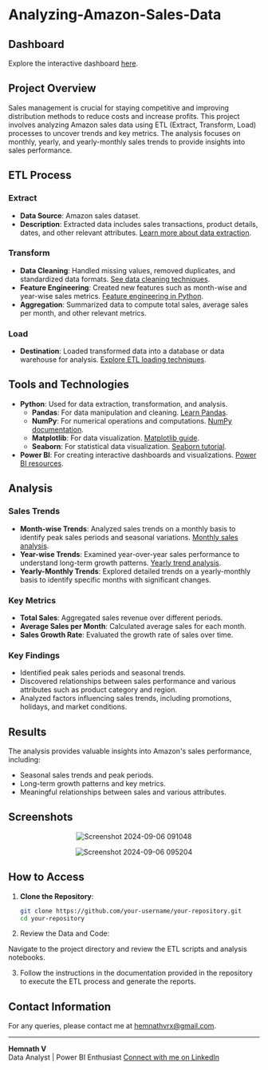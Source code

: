 # Analyzing-Amazon-Sales-Data


## Dashboard

Explore the interactive dashboard [here](https://app.powerbi.com/groups/me/reports/a162d78b-d46f-4c6a-aeb2-e5f59a4b7d2d/24d89df0d8010a9deaa9?experience=power-bi).

## Project Overview
Sales management is crucial for staying competitive and improving distribution methods to reduce costs and increase profits. This project involves analyzing Amazon sales data using ETL (Extract, Transform, Load) processes to uncover trends and key metrics. The analysis focuses on monthly, yearly, and yearly-monthly sales trends to provide insights into sales performance.

## ETL Process

### Extract
- **Data Source**: Amazon sales dataset.
- **Description**: Extracted data includes sales transactions, product details, dates, and other relevant attributes. [Learn more about data extraction](https://www.data-science-blog.com/data-extraction).

### Transform
- **Data Cleaning**: Handled missing values, removed duplicates, and standardized data formats. [See data cleaning techniques](https://towardsdatascience.com/data-cleaning-techniques-with-python-6b85f2c6a15e).
- **Feature Engineering**: Created new features such as month-wise and year-wise sales metrics. [Feature engineering in Python](https://www.analyticsvidhya.com/blog/2020/08/feature-engineering-in-python/).
- **Aggregation**: Summarized data to compute total sales, average sales per month, and other relevant metrics.

### Load
- **Destination**: Loaded transformed data into a database or data warehouse for analysis. [Explore ETL loading techniques](https://www.geeksforgeeks.org/etl-process-and-its-importance/).

## Tools and Technologies

- **Python**: Used for data extraction, transformation, and analysis.
  - **Pandas**: For data manipulation and cleaning. [Learn Pandas](https://pandas.pydata.org/pandas-docs/stable/).
  - **NumPy**: For numerical operations and computations. [NumPy documentation](https://numpy.org/doc/stable/).
  - **Matplotlib**: For data visualization. [Matplotlib guide](https://matplotlib.org/stable/contents.html).
  - **Seaborn**: For statistical data visualization. [Seaborn tutorial](https://seaborn.pydata.org/).
- **Power BI**: For creating interactive dashboards and visualizations. [Power BI resources](https://docs.microsoft.com/en-us/power-bi/).

## Analysis

### Sales Trends
- **Month-wise Trends**: Analyzed sales trends on a monthly basis to identify peak sales periods and seasonal variations. [Monthly sales analysis](https://towardsdatascience.com/seasonal-trend-decomposition-of-time-series-with-python-758f5c8f1a93).
- **Year-wise Trends**: Examined year-over-year sales performance to understand long-term growth patterns. [Yearly trend analysis](https://www.forbes.com/sites/forbestechcouncil/2021/03/25/how-to-use-annual-trend-analysis-to-predict-business-performance/).
- **Yearly-Monthly Trends**: Explored detailed trends on a yearly-monthly basis to identify specific months with significant changes.

### Key Metrics
- **Total Sales**: Aggregated sales revenue over different periods.
- **Average Sales per Month**: Calculated average sales for each month.
- **Sales Growth Rate**: Evaluated the growth rate of sales over time.

### Key Findings
- Identified peak sales periods and seasonal trends.
- Discovered relationships between sales performance and various attributes such as product category and region.
- Analyzed factors influencing sales trends, including promotions, holidays, and market conditions.

## Results
The analysis provides valuable insights into Amazon's sales performance, including:
- Seasonal sales trends and peak periods.
- Long-term growth patterns and key metrics.
- Meaningful relationships between sales and various attributes.

## Screenshots
<center>
 
  ![Screenshot 2024-09-06 091048](https://github.com/user-attachments/assets/7d2a2023-17eb-44f4-821a-d5dec16f9c8a)

  ![Screenshot 2024-09-06 095204](https://github.com/user-attachments/assets/780d00ff-b2d1-41ab-a0f3-470fa8e865c5)

</center>

## How to Access
1. **Clone the Repository**:
   ```bash
   git clone https://github.com/your-username/your-repository.git
   cd your-repository
2. Review the Data and Code:

Navigate to the project directory and review the ETL scripts and analysis notebooks.

3. Follow the instructions in the documentation provided in the repository to execute the ETL process and generate the reports.
   
## Contact Information
For any queries, please contact me at [hemnathvrx@gmail.com](mailto:hemnathvrx@gmail.com).

---

**Hemnath V**  
Data Analyst | Power BI Enthusiast
[Connect with me on LinkedIn](https://www.linkedin.com/in/hemnathv-data-analyst-junior-scientist-coimbatore-fresher-sql-powerbi)
